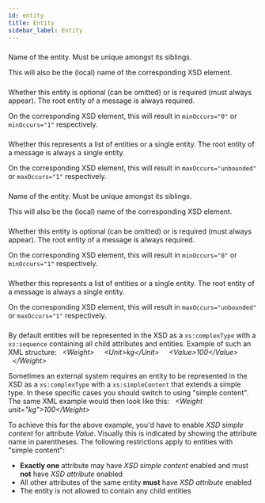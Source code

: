 ```yaml
---
id: entity
title: Entity
sidebar_label: Entity
---
```

### 
Name of the entity. Must be unique amongst its siblings.

This will also be the (local) name of the corresponding XSD element.

### 
Whether this entity is optional (can be omitted) or is required (must always appear). The root entity of a message is always required.

On the corresponding XSD element, this will result in <code>minOccurs="0"</code> or <code>minOccurs="1"</code> respectively.

### 
Whether this represents a list of entities or a single entity. The root entity of a message is always a single entity.

On the corresponding XSD element, this will result in <code>maxOccurs="unbounded"</code> or <code>maxOccurs="1"</code> respectively.

### 
Name of the entity. Must be unique amongst its siblings.

This will also be the (local) name of the corresponding XSD element.

### 
Whether this entity is optional (can be omitted) or is required (must always appear). The root entity of a message is always required.

On the corresponding XSD element, this will result in <code>minOccurs="0"</code> or <code>minOccurs="1"</code> respectively.

### 
Whether this represents a list of entities or a single entity. The root entity of a message is always a single entity.

On the corresponding XSD element, this will result in <code>maxOccurs="unbounded"</code> or <code>maxOccurs="1"</code> respectively.

### 
By default entities will be represented in the XSD as a <code>xs:complexType</code> with a <code>xs:sequence</code> containing all child attributes and entities. Example of such an XML structure:
<i>&nbsp;&nbsp;&lt;Weight&gt;
&nbsp;&nbsp;&nbsp;&nbsp;&lt;Unit&gt;kg&lt;/Unit&gt;
&nbsp;&nbsp;&nbsp;&nbsp;&lt;Value&gt;100&lt;/Value&gt;
&nbsp;&nbsp;&lt;/Weight&gt;</i>

Sometimes an external system requires an entity to be represented in the XSD as a <code>xs:complexType</code> with a <code>xs:simpleContent</code> that extends a simple type. In these specific cases you should switch to using "simple content". The same XML example would then look like this:
<i>&nbsp;&nbsp;&lt;Weight unit="kg"&gt;100&lt;/Weight&gt;</i>

To achieve this for the above example, you'd have to enable <i>XSD simple content</i> for attribute <i>Value</i>. Visually this is indicated by showing the attribute name in parentheses. The following restrictions apply to entities with "simple content":
<ul><li><b>Exactly one</b> attribute may have <i>XSD simple content</i> enabled and must <b>not</b> have <i>XSD attribute</i> enabled</li><li>All other attributes of the same entity <b>must</b> have <i>XSD attribute</i> enabled</li><li>The entity is not allowed to contain any child entities</li></ul>

